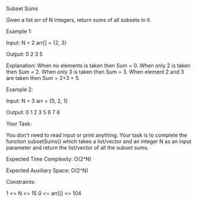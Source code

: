 Subset Sums

Given a list arr of N integers, return sums of all subsets in it.

Example 1:

Input:
N = 2
arr[] = {2, 3}

Output:
0 2 3 5

Explanation:
When no elements is taken then Sum = 0.
When only 2 is taken then Sum = 2.
When only 3 is taken then Sum = 3.
When element 2 and 3 are taken then 
Sum = 2+3 = 5.


Example 2:

Input:
N = 3
arr = {5, 2, 1}

Output:
0 1 2 3 5 6 7 8

Your Task:  

You don't need to read input or print anything. Your task is to complete the function subsetSums() which takes a list/vector and an integer N as an input parameter and return the list/vector of all the subset sums.

Expected Time Complexity: O(2^N)

Expected Auxiliary Space: O(2^N)

Constraints:

1 <= N <= 15
0 <= arr[i] <= 104